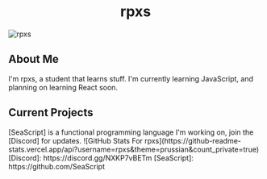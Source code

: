 <h1 align="center">rpxs</h1>
<img src="https://komarev.com/ghpvc/?username=rpxs" alt="rpxs" />
<h2>About Me</h2>
I'm rpxs, a student that learns stuff. I'm currently learning JavaScript, and planning on learning React soon.
<h2>Current Projects</h2>
[SeaScript] is a functional programming language I'm working on, join the [Discord] for updates.
![GitHub Stats For rpxs](https://github-readme-stats.vercel.app/api?username=rpxs&theme=prussian&count_private=true)
[Discord]:   https://discord.gg/NXKP7vBETm
[SeaScript]: https://github.com/SeaScript

